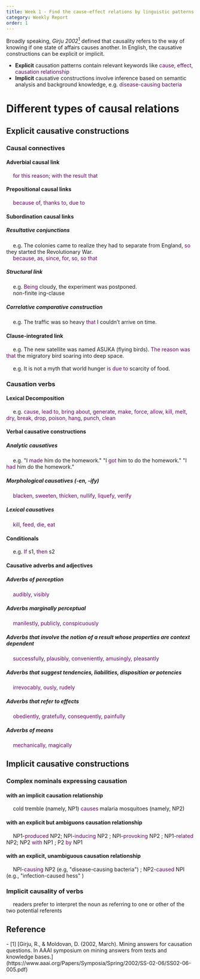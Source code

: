```yaml
---
title: Week 1 - Find the cause-effect relations by linguistic patterns
category: Weekly Report
order: 1
---
```


<!--
1. the different types of causal relations
2. the causal relations that we would like to focus on in this project
How many relations do you get? -->


Broadly speaking, *Girju 2002*[<sup>1</sup>](#refer-anchor-1) defined that causality refers to the way of knowing if one state of affairs causes another. In English, the causative constructions can be explicit or implicit.

- **Explicit** causation patterns contain relevant keywords like <font color="#660066">cause, effect, causation relationship </font><br />
- **Implicit** causative constructions involve inference based on semantic analysis and background knowledge, e.g. <font color="#660066">disease-causing bacteria </font><br />


# Different types of causal relations
## Explicit causative constructions
### Causal connectives								
#### Adverbial causal link
&emsp; <font color="#660066">for this reason; with the result that	</font><br />
#### Prepositional causal links
&emsp; <font color="#660066">because of, thanks to, due to </font><br />			
#### Subordination causal links							
##### Resultative conjunctions										
&emsp; e.g. The colonies came to realize they had to separate from England, <font color="#660066">so	</font><br />	they started the Revolutionary War. <br />
&emsp; <font color="#660066">because, as, since, for, so, so that	</font><br />				
##### Structural link		
&emsp; e.g. <font color="#660066">Being</font> cloudy, the experiment was postponed.<br />
&emsp; non-finite ing-clause					
##### Correlative comparative construction						
&emsp; e.g. The traffic was so heavy <font color="#660066">that</font> I couldn’t arrive on time.					
#### Clause-integrated link							
&emsp; e.g. The new satellite was named ASUKA (flying birds). <font color="#660066">The reason was that</font> the migratory bird soaring into deep space.		 <br />					
&emsp; e.g. It is not a myth that world hunger <font color="#660066">is due to</font> scarcity of food.					


### Causation verbs								
#### Lexical Decomposition 					
&emsp; e.g. <font color="#660066">cause, lead to, bring about, generate, make, force, allow, kill, melt, dry, break, drop, poison, hang, punch, clean	</font><br />		

#### Verbal causative constructions							
##### Analytic causatives
&emsp; e.g. "I <font color="#660066">made</font> him do the homework." "I <font color="#660066">got</font> him to do the homework."  "I <font color="#660066">had</font> him do the homework."					
##### Morphological causatives (-en, -ify)										
&emsp; 	<font color="#660066">blacken, sweeten, thicken, nullify, liquefy, verify	</font><br /> 				
##### Lexical causatives						
&emsp; 	<font color="#660066">kill, feed, die, eat</font><br /> 	

#### Conditionals		
&emsp; 	e.g. <font color="#660066">If</font> s1, <font color="#660066">then</font> s2										

#### Causative adverbs and adjectives 							
##### Adverbs of perception
&emsp; 	<font color="#660066">audibly, visibly</font><br /> 						
##### Adverbs marginally perceptual
&emsp; 	<font color="#660066">manilestly, publicly, conspicuously	</font><br />
##### Adverbs that involve the notion of a result whose properties are context dependent
&emsp; 	<font color="#660066">successfully, plausibly, conveniently, amusingly, pleasantly	</font><br />
##### Adverbs that suggest tendencies, liabilities, disposition or potencies
&emsp; 	<font color="#660066">irrevocably, ously, rudely	</font><br /> 					
##### Adverbs that refer to effects
&emsp; 	<font color="#660066">obediently, gratefully, consequently, painfully	</font><br />
##### Adverbs of means						
&emsp; 	<font color="#660066">mechanically, magically	</font><br />




## Implicit causative constructions

### Complex nominals expressing causation 							
#### with an implicit causation relationship							
&emsp; 	cold tremble (namely, NP1) <font color="#660066">causes	</font> malaria mosquitoes (namely, NP2)			
#### with an explicit but ambiguons causation relationship
&emsp; 	NP1-<font color="#660066">produced	</font> NP2; NPl-<font color="#660066">inducing	</font> NP2 ; NPl-<font color="#660066">provoking	</font> NP2 ; NP1-<font color="#660066">related	</font> NP2; NP2 <font color="#660066">with	</font> NP1 ; P2 <font color="#660066">by	</font> NP1 					
#### with an explicit, unambiguous causation relationship							
&emsp; 	NPl-<font color="#660066">causing	</font> NP2 (e.g, "disease-causing bacteria") ; NP2-<font color="#660066">caused	</font> NPI (e.g., "infection-caused hess" )		

### Implicit causality of verbs								
&emsp; readers prefer to interpret the noun as referring to one or other of the two potential referents							






## Reference

<div id="refer-anchor-1"></div>
- [1] [Girju, R., & Moldovan, D. (2002, March). Mining answers for causation questions. In AAAI symposium on mining answers from texts and knowledge bases.](https://www.aaai.org/Papers/Symposia/Spring/2002/SS-02-06/SS02-06-005.pdf)

